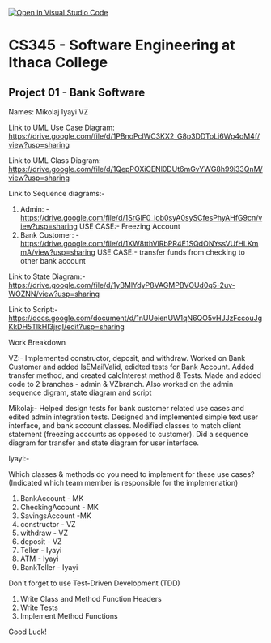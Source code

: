 [![Open in Visual Studio Code](https://classroom.github.com/assets/open-in-vscode-f059dc9a6f8d3a56e377f745f24479a46679e63a5d9fe6f495e02850cd0d8118.svg)](https://classroom.github.com/online_ide?assignment_repo_id=6983078&assignment_repo_type=AssignmentRepo)
# CS345 - Software Engineering at Ithaca College
## Project 01 - Bank Software

Names:
Mikolaj
Iyayi
VZ


Link to UML Use Case Diagram:
https://drive.google.com/file/d/1PBnoPclWC3KX2_G8p3DDToLi6Wp4oM4f/view?usp=sharing

Link to UML Class Diagram:
https://drive.google.com/file/d/1QepPOXiCENl0DUt6mGvYWG8h99i33QnM/view?usp=sharing

Link to Sequence diagrams:-
1) Admin: - https://drive.google.com/file/d/1SrGlF0_iob0syA0sySCfesPhyAHfG9cn/view?usp=sharing 
    USE CASE:- Freezing Account
2) Bank Customer: - https://drive.google.com/file/d/1XW8tthVlRbPR4E1SQdONYssVUfHLKmmA/view?usp=sharing
    USE CASE:- transfer funds from checking to other bank account
    
Link to State Diagram:-
https://drive.google.com/file/d/1yBMlYdyP8VAGMPBVOUd0q5-2uv-WOZNN/view?usp=sharing

Link to Script:-
https://docs.google.com/document/d/1nUUeienUW1qN6QO5vHJJzFccouJgKkDH5TlkHI3jrqI/edit?usp=sharing

Work Breakdown

VZ:-
Implemented constructor, deposit, and withdraw. Worked on Bank Customer and added IsEMailValid, edidted tests for Bank Account. Added transfer method, 
and created calcInterest method & Tests. Made and added code to 2 branches - admin & VZbranch. Also worked on the admin sequence digram, state diagram and script

Mikolaj:-
Helped design tests for bank customer related use cases and edited admin integration tests. Designed and implemented simple text user interface, and bank account classes. Modified classes to match client statement (freezing accounts as opposed to customer). Did a sequence diagram  for transfer and state diagram for user interface.


Iyayi:- 

Which classes & methods do you need to implement for these use cases?
(Indicated which team member is responsible for the implemenation)
1. BankAccount - MK
2. CheckingAccount - MK
3. SavingsAccount -MK
4. constructor - VZ
5. withdraw - VZ
6. deposit - VZ
7. Teller - Iyayi
8. ATM - Iyayi
9. BankTeller - Iyayi

Don't forget to use Test-Driven Development (TDD)
1. Write Class and Method Function Headers
2. Write Tests
3. Implement Method Functions

Good Luck!


